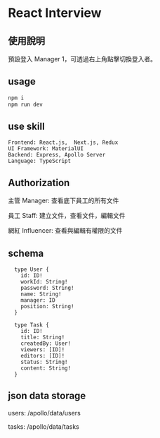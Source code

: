 # React Interview

## 使用說明

預設登入 Manager 1，可透過右上角點擊切換登入者。

## usage

```bash
npm i
npm run dev
```

## use skill
```
Frontend: React.js,  Next.js, Redux
UI Framework: MaterialUI
Backend: Express, Apollo Server
Language: TypeScript
```

## Authorization

主管 Manager: 查看底下員工的所有文件

員工 Staff: 建立文件，查看文件，編輯文件

網紅 Influencer: 查看與編輯有權限的文件

## schema

```gql
  type User {
    id: ID!
    workId: String!
    password: String!
    name: String!
    manager: ID
    position: String!
  }

  type Task {
    id: ID!
    title: String!
    createdBy: User!
    viewers: [ID]!
    editors: [ID]!
    status: String!
    content: String!
  }
```

## json data storage
users: /apollo/data/users

tasks: /apollo/data/tasks
